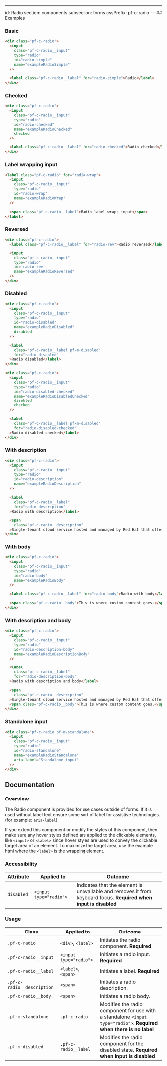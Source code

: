 ---
id: Radio
section: components
subsection: forms
cssPrefix: pf-c-radio
---## Examples

### Basic

```html
<div class="pf-c-radio">
  <input
    class="pf-c-radio__input"
    type="radio"
    id="radio-simple"
    name="exampleRadioSimple"
  />

  <label class="pf-c-radio__label" for="radio-simple">Radio</label>
</div>

```

### Checked

```html
<div class="pf-c-radio">
  <input
    class="pf-c-radio__input"
    type="radio"
    id="radio-checked"
    name="exampleRadioChecked"
    checked
  />

  <label class="pf-c-radio__label" for="radio-checked">Radio checked</label>
</div>

```

### Label wrapping input

```html
<label class="pf-c-radio" for="radio-wrap">
  <input
    class="pf-c-radio__input"
    type="radio"
    id="radio-wrap"
    name="exampleRadioWrap"
  />

  <span class="pf-c-radio__label">Radio label wraps input</span>
</label>

```

### Reversed

```html
<div class="pf-c-radio">
  <label class="pf-c-radio__label" for="radio-rev">Radio reversed</label>

  <input
    class="pf-c-radio__input"
    type="radio"
    id="radio-rev"
    name="exampleRadioReversed"
  />
</div>

```

### Disabled

```html
<div class="pf-c-radio">
  <input
    class="pf-c-radio__input"
    type="radio"
    id="radio-disabled"
    name="exampleRadioDisabled"
    disabled
  />

  <label
    class="pf-c-radio__label pf-m-disabled"
    for="radio-disabled"
  >Radio disabled</label>
</div>

<div class="pf-c-radio">
  <input
    class="pf-c-radio__input"
    type="radio"
    id="radio-disabled-checked"
    name="exampleRadioDisabledChecked"
    disabled
    checked
  />

  <label
    class="pf-c-radio__label pf-m-disabled"
    for="radio-disabled-checked"
  >Radio disabled checked</label>
</div>

```

### With description

```html
<div class="pf-c-radio">
  <input
    class="pf-c-radio__input"
    type="radio"
    id="radio-description"
    name="exampleRadioDescription"
  />

  <label
    class="pf-c-radio__label"
    for="radio-description"
  >Radio with description</label>

  <span
    class="pf-c-radio__description"
  >Single-tenant cloud service hosted and managed by Red Hat that offers high-availability enterprise-grade clusters in a virtual private cloud on AWS od GCP.</span>
</div>

```

### With body

```html
<div class="pf-c-radio">
  <input
    class="pf-c-radio__input"
    type="radio"
    id="radio-body"
    name="exampleRadioBody"
  />

  <label class="pf-c-radio__label" for="radio-body">Radio with body</label>

  <span class="pf-c-radio__body">This is where custom content goes.</span>
</div>

```

### With description and body

```html
<div class="pf-c-radio">
  <input
    class="pf-c-radio__input"
    type="radio"
    id="radio-description-body"
    name="exampleRadioDescriptionBody"
  />

  <label
    class="pf-c-radio__label"
    for="radio-description-body"
  >Radio with description and body</label>

  <span
    class="pf-c-radio__description"
  >Single-tenant cloud service hosted and managed by Red Hat that offers high-availability enterprise-grade clusters in a virtual private cloud on AWS od GCP.</span>
  <span class="pf-c-radio__body">This is where custom content goes.</span>
</div>

```

### Standalone input

```html
<div class="pf-c-radio pf-m-standalone">
  <input
    class="pf-c-radio__input"
    type="radio"
    id="radio-standalone"
    name="exampleRadioStandalone"
    aria-label="Standalone input"
  />
</div>

```

## Documentation

### Overview

The Radio component is provided for use cases outside of forms. If it is used without label text ensure some sort of label for assistive technologies. (for example: `aria-label`)

If you extend this component or modify the styles of this component, then make sure any hover styles defined are applied to the clickable elements, like `<input>` or `<label>` since hover styles are used to convey the clickable target area of an element. To maximize the target area, use the example html where the `<label>` is the wrapping element.

### Accessibility

| Attribute | Applied to | Outcome |
| -- | -- | -- |
| `disabled` | `<input type="radio">` | Indicates that the element is unavailable and removes it from keyboard focus. **Required when input is disabled** |

### Usage

| Class | Applied to | Outcome |
| -- | -- | -- |
| `.pf-c-radio` | `<div>`, `<label>` |  Initiates the radio component. **Required**  |
| `.pf-c-radio__input` | `<input type="radio">` |  Initiates a radio input. **Required**  |
| `.pf-c-radio__label` | `<label>`, `<span>` |  Initiates a label. **Required**  |
| `.pf-c-radio__description` | `<span>` | Initiates a radio description. |
| `.pf-c-radio__body` | `<span>` | Initiates a radio body. |
| `.pf-m-standalone` | `.pf-c-radio` |  Modifies the radio component for use with a standalone `<input type="radio">`. **Required when there is no label** |
| `.pf-m-disabled` | `.pf-c-radio__label` |  Modifies the radio component for the disabled state. **Required when input is disabled** |
